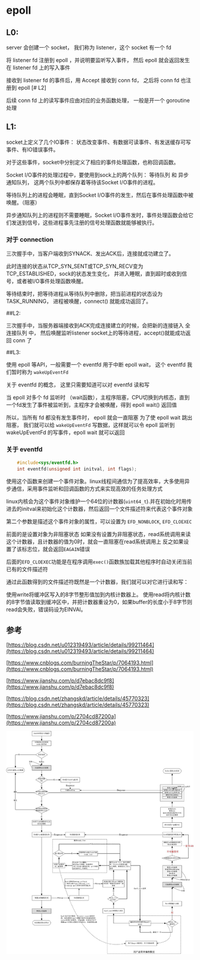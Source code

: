 # epoll


## L0:

server 会创建一个 socket， 我们称为 listener，这个 socket 有一个 fd

将 listener fd 注册到 epoll ，并说明要监听写入事件， 然后 epoll 就会返回发生在 listener fd 上的写入事件

接收到 listener fd 的事件后，用 Accept 接收到 conn fd， 之后将 conn fd 也注册到 epoll [# L2]

后续 conn fd 上的读写事件应由对应的业务函数处理， 一般是开一个 goroutine 处理


## L1:

socket上定义了几个IO事件：
    状态改变事件、有数据可读事件、有发送缓存可写事件、有IO错误事件。

对于这些事件，socket中分别定义了相应的事件处理函数，也称回调函数。

Socket I/O事件的处理过程中，要使用到sock上的两个队列：
    等待队列 和 异步通知队列，
这两个队列中都保存着等待该Socket I/O事件的进程。

等待队列上的进程会睡眠，直到Socket I/O事件的发生，然后在事件处理函数中被唤醒。（阻塞）

异步通知队列上的进程则不需要睡眠，Socket I/O事件发时，事件处理函数会给它们发送到信号，这些进程事先注册的信号处理函数就能够被执行。

### 对于 connection

三次握手中，当客户端收到SYNACK、发出ACK后，连接就成功建立了。

此时连接的状态从TCP_SYN_SENT或TCP_SYN_RECV变为TCP_ESTABLISHED，sock的状态发生变化，
并进入睡眠，直到超时或收到信号，或者被I/O事件处理函数唤醒。

等待结束时，把等待进程从等待队列中删除，把当前进程的状态设为TASK_RUNNING，
进程被唤醒，connect() 就能成功返回了。


##L2:

三次握手中，当服务器端接收到ACK完成连接建立的时候，会把新的连接链入 全连接队列 中，
然后唤醒监听listener socket上的等待进程，accept()就能成功返回 conn 了

##L3:

使用 epoll 等API，一般需要一个 eventfd 用于中断 epoll wait， 这个 eventfd 我们暂时称为 `wakeUpEventFd`

关于 eventfd 的概念， 这里只需要知道可以对 eventfd 读和写

当 epoll 对多个 fd 监听时 （wait函数），主程序阻塞，CPU切换到内核态，直到一个fd发生了事件被监听到，主程序才会被唤醒，得到 epoll wait() 返回值

所以，当所有 fd 都没有发生事件时， epoll 就会一直阻塞
为了使 epoll wait 跳出阻塞， 我们就可以给 `wakeUpEventFd` 写数据，这样就可以令 epoll 监听到 wakeUpEventFd 的写事件，epoll wait 就可以返回


### 关于 eventfd

```c
    #include<sys/eventfd.h>
    int eventfd(unsigned int initval, int flags);
```

使用这个函数来创建一个事件对象。linux线程间通信为了提高效率，大多使用异步通信，采用事件监听和回调函数的方式来实现高效的任务处理方式

linux内核会为这个事件对象维护一个64位的计数器(`uint64_t`).并在初始化时用传进去的initval来初始化这个计数器，然后返回一个文件描述符来代表这个事件对象

第二个参数是描述这个事件对象的属性，可以设置为
    `EFD_NONBLOCK`,
    `EFD_CLOEXEC`

前面的是设置对象为非阻塞状态
    如果没有设置为非阻塞状态，read系统调用来读这个计数器，且计数器的值为0时，就会一直阻塞在read系统调用上
    反之如果设置了该标志位，就会返回`EAGAIN`错误

后面的`EFD_CLOEXEC`功能是在程序调用`exec()`函数族加载其他程序时自动关闭当前已有的文件描述符

通过此函数得到的文件描述符既然是一个计数器，我们就可以对它进行读和写：

使用write将缓冲区写入的8字节整形值加到内核计数器上。
使用read将内核计数的8字节值读取到缓冲区中，并把计数器重设为0，如果buffer的长度小于8字节则read会失败，错误码设为EINVAl。


## 参考

[https://blog.csdn.net/u012319493/article/details/99211464](https://blog.csdn.net/u012319493/article/details/99211464)

[https://www.cnblogs.com/burningTheStar/p/7064193.html](https://www.cnblogs.com/burningTheStar/p/7064193.html)

[https://www.jianshu.com/p/d7ebac8dc9f8](https://www.jianshu.com/p/d7ebac8dc9f8)

[https://blog.csdn.net/zhangskd/article/details/45770323](https://blog.csdn.net/zhangskd/article/details/45770323)

[https://www.jianshu.com/p/2704cd87200a](https://www.jianshu.com/p/2704cd87200a)

![image](https://raw.githubusercontent.com/fumeboy/go_practice/main/epoll.png)